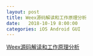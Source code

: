 ```yaml
---
layout: post
title: Weex源码解读和工作原理分析
date:   2018-10-19 8:00:00
categories: iOS Android GUI
---
```


[Weex源码解读和工作原理分析](http://gongpengjun.com/weex-code-analysis/)
